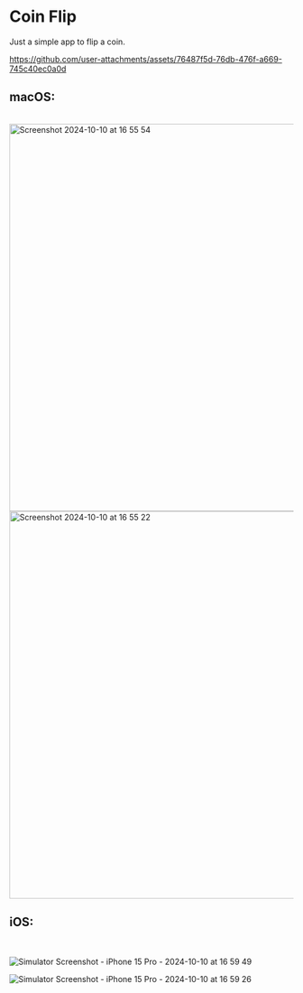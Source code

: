 # Coin Flip

<p>Just a simple app to flip a coin.</p>

https://github.com/user-attachments/assets/76487f5d-76db-476f-a669-745c40ec0a0d

## macOS:
<br/>

<img width="686" alt="Screenshot 2024-10-10 at 16 55 54" src="https://github.com/user-attachments/assets/0804477c-62a8-4791-9fb3-46ae32cfd327">

<img width="686" alt="Screenshot 2024-10-10 at 16 55 22" src="https://github.com/user-attachments/assets/5c2cb505-ac63-4f4b-bee6-8f4452bbfc8f">

## iOS:
<br/>

![Simulator Screenshot - iPhone 15 Pro - 2024-10-10 at 16 59 49](https://github.com/user-attachments/assets/0aa4dfb3-fa20-4e73-bf3d-b12105dc3de2)


![Simulator Screenshot - iPhone 15 Pro - 2024-10-10 at 16 59 26](https://github.com/user-attachments/assets/13d248c0-aa47-4fef-a929-5fd56c945736)
